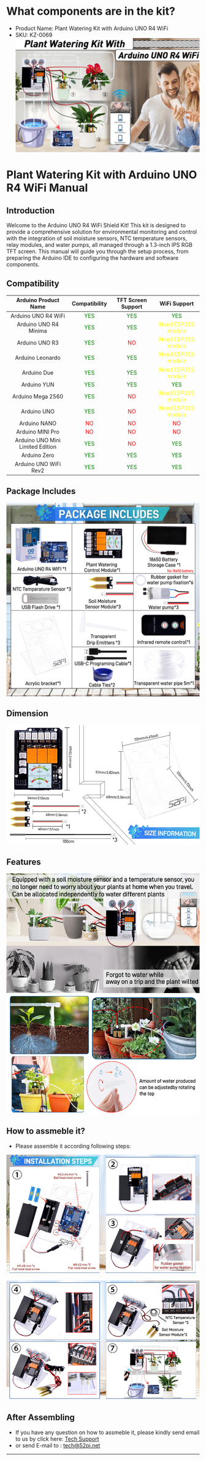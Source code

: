 # What components are in the kit?
* Product Name: Plant Watering Kit with Arduino UNO R4 WiFi 
* SKU: KZ-0069
![kz-0069_main](./imgs/kz-0069-main.jpg)

# Plant Watering Kit with Arduino UNO R4 WiFi Manual

##  Introduction

Welcome to the Arduino UNO R4 WiFi Shield Kit! This kit is designed to provide a comprehensive solution for environmental monitoring and control with the integration of soil moisture sensors, NTC temperature sensors, relay modules, and water pumps, all managed through a 1.3-inch IPS RGB TFT screen. This manual will guide you through the setup process, from preparing the Arduino IDE to configuring the hardware and software components.

## Compatibility
|Arduino Product Name|Compatibility|TFT Screen Support |WiFi Support|
|:---:|:---:|:---:|:---:|
|Arduino UNO R4 WiFi |<font color=green>YES</font> | <font color=green>YES</font>|<font color=green> YES </font>| 
|Arduino UNO R4 Minima |<font color=green>YES</font> | <font color=green>YES</font>|<font color=yellow> Need ESP01S module </font>| 
|Arduino UNO R3 |<font color=green>YES</font> | <font color=red>NO</font>|<font color=yellow> Need ESP01S module </font>| 
|Arduino Leonardo |<font color=green>YES</font> | <font color=green>YES</font>|<font color=yellow> Need ESP01S module </font>| 
|Arduino Due|<font color=green>YES</font> | <font color=green>YES</font>|<font color=yellow> Need ESP01S module </font>| 
|Arduino YUN|<font color=green>YES</font> | <font color=green>YES</font>|<font color=green> YES</font>| 
|Arduino Mega 2560|<font color=green>YES</font> | <font color=red>NO</font>|<font color=Yellow>Need  ESP01S module</font>| 
|Arduino UNO|<font color=green>YES</font> | <font color=red>NO</font>|<font color=Yellow>Need  ESP01S module</font>| 
|Arduino NANO|<font color=red>NO</font> | <font color=red>NO</font>|<font color=red>NO</font>| 
|Arduino MINI Pro|<font color=red>NO</font> | <font color=red>NO</font>|<font color=red>NO</font>| 
|Arduino UNO Mini Limited Edition|<font color=green>YES</font> | <font color=red>NO</font>|<font color=green>YES</font>| 
|Arduino Zero|<font color=green>YES</font> | <font color=green>YES</font>|<font color=green> YES</font>| 
|Arduino UNO WiFi Rev2|<font color=green>YES</font> | <font color=green>YES</font>|<font color=green> YES</font>| 

## Package Includes

![Package Includes](./imgs/KZ-0069-package_list3.jpg)

## Dimension 

![Dimension](./imgs/970x600-5.jpg)

## Features

![Features1](./imgs/970x600-2.jpg)
![Features2](./imgs/970x600-6.jpg)

## How to assmeble it?

* Please assemble it according following steps:

![assemble1](./imgs/970x600-3.jpg)

![assemble2](./imgs/970x600-4.jpg)

## After Assembling
* If you have any question on how to assmeble it, please kindly send email to
us by click here: [Tech Support](mailto:tech@52pi.net) 
* or send E-mail to : tech@52pi.net
----
